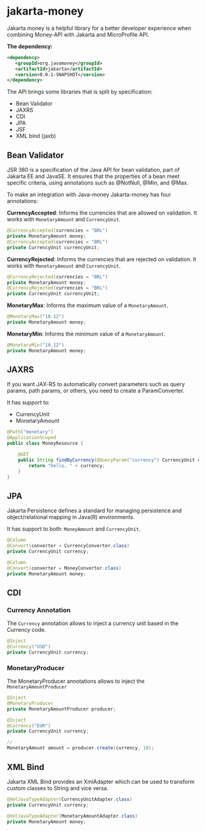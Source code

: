 # jakarta-money

Jakarta money is a helpful library for a better developer experience when combining Money-API with Jakarta and MicroProfile API.

**The dependency:**

```xml
<dependency>
   <groupId>org.javamoney</groupId>
   <artifactId>jakarta</artifactId>
   <version>0.0.1-SNAPSHOT</version>
</dependency>
```

The API brings some libraries that is split by specification:

* Bean Validator
* JAXRS
* CDI
* JPA
* JSF
* XML bind (jaxb)

## Bean Validator

JSR 380 is a specification of the Java API for bean validation, part of Jakarta EE and JavaSE. It ensures that the properties of a bean meet specific criteria, using annotations such as @NotNull, @Min, and @Max.

To make an integration with Java-money Jakarta-money has four annotations:

**CurrencyAccepted**: Informs the currencies that are allowed on validation. It works with `MonetaryAmount` and `CurrencyUnit`.

```java
@CurrencyAccepted(currencies = "BRL")
private MonetaryAmount money;
@CurrencyAccepted(currencies = "BRL")
private CurrencyUnit currencyUnit;
```

**CurrencyRejected**: Informs the currencies that are rejected on validation. It works with `MonetaryAmount` and `CurrencyUnit`.

```java
@CurrencyRejected(currencies = "BRL")
private MonetaryAmount money;
@CurrencyRejected(currencies = "BRL")
private CurrencyUnit currencyUnit;
```
**MonetaryMax**: Informs the maximum value of a `MonetaryAmount`.

```java
@MonetaryMax("10.12")
private MonetaryAmount money;
```
**MonetaryMin**: Informs the minimum value of a `MonetaryAmount`.
```java
@MonetaryMin("10.12")
private MonetaryAmount money;
```

## JAXRS

If you want JAX-RS to automatically convert parameters such as query params, path params, or others, you need to create a ParamConverter.

It has support to:

* CurrencyUnit
* MonetaryAmount

```java
@Path("monetary")
@ApplicationScoped
public class MoneyResource {

    @GET
    public String findByCurrency(@QueryParam("currency") CurrencyUnit currency) {
        return "hello, " + currency;
    }
}
```

## JPA

Jakarta Persistence defines a standard for managing persistence and object/relational mapping in Java(R) environments.

It has support to both: `MoneyAmount` and `CurrencyUnit`.

```java
@Column
@Convert(converter = CurrencyConverter.class)
private CurrencyUnit currency;

@Column
@Convert(converter = MoneyConverter.class)
private MonetaryAmount money;
```

## CDI

### Currency Annotation

The `Currency` annotation allows to inject a currency unit based in the  Currency code.

```java
@Inject
@Currency("USD")
private CurrencyUnit currency;
```

### MonetaryProducer

The MonetaryProducer annotations allows to inject the `MonetaryAmountProducer`

```java
@Inject
@MonetaryProducer
private MonetaryAmountProducer producer;

@Inject
@Currency("EUR")
private CurrencyUnit currency;

//
MonetaryAmount amount = producer.create(currency, 10);
```

## XML Bind

Jakarta XML Bind provides an XmlAdapter which can be used to transform custom classes to String and vice versa.

```java
@XmlJavaTypeAdapter(CurrencyUnitAdapter.class)
private CurrencyUnit currency;

@XmlJavaTypeAdapter(MonetaryAmountAdapter.class)
private MonetaryAmount money;
```